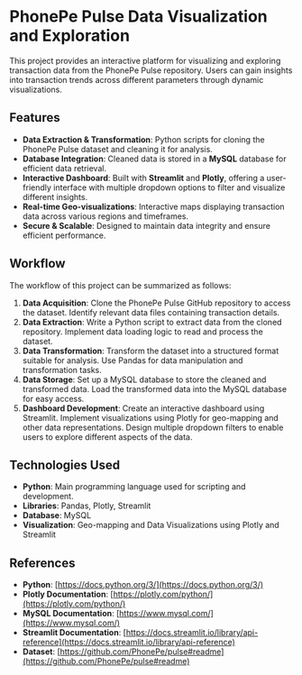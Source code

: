 # PhonePe Pulse Data Visualization and Exploration

This project provides an interactive platform for visualizing and exploring transaction data from the PhonePe Pulse repository. Users can gain insights into transaction trends across different parameters through dynamic visualizations.

## Features

- **Data Extraction & Transformation**: Python scripts for cloning the PhonePe Pulse dataset and cleaning it for analysis.
- **Database Integration**: Cleaned data is stored in a **MySQL** database for efficient data retrieval.
- **Interactive Dashboard**: Built with **Streamlit** and **Plotly**, offering a user-friendly interface with multiple dropdown options to filter and visualize different insights.
- **Real-time Geo-visualizations**: Interactive maps displaying transaction data across various regions and timeframes.
- **Secure & Scalable**: Designed to maintain data integrity and ensure efficient performance.
  
## Workflow

The workflow of this project can be summarized as follows:

1. **Data Acquisition**: Clone the PhonePe Pulse GitHub repository to access the dataset. Identify relevant data files containing transaction details.
2. **Data Extraction**: Write a Python script to extract data from the cloned repository. Implement data loading logic to read and process the dataset.
3. **Data Transformation**: Transform the dataset into a structured format suitable for analysis. Use Pandas for data manipulation and transformation tasks.
4. **Data Storage**: Set up a MySQL database to store the cleaned and transformed data. Load the transformed data into the MySQL database for easy access.
5. **Dashboard Development**: Create an interactive dashboard using Streamlit. Implement visualizations using Plotly for geo-mapping and other data representations. Design multiple dropdown filters to enable users to explore different aspects of the data.

## Technologies Used

- **Python**: Main programming language used for scripting and development.
- **Libraries**: Pandas, Plotly, Streamlit
- **Database**: MySQL
- **Visualization**: Geo-mapping and Data Visualizations using Plotly and Streamlit

## References

- **Python**: [https://docs.python.org/3/](https://docs.python.org/3/)
- **Plotly Documentation**: [https://plotly.com/python/](https://plotly.com/python/)
- **MySQL Documentation**: [https://www.mysql.com/](https://www.mysql.com/)
- **Streamlit Documentation**: [https://docs.streamlit.io/library/api-reference](https://docs.streamlit.io/library/api-reference)
- **Dataset**: [https://github.com/PhonePe/pulse#readme](https://github.com/PhonePe/pulse#readme)
